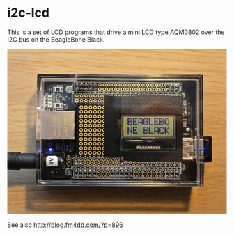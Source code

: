 # i2c-lcd

This is a set of LCD programs that drive a mini LCD type AQM0802 over the I2C bus on the BeagleBone Black. 

![](images/bbb-AQM0802.jpg)

See also http://blog.fm4dd.com/?p=896
